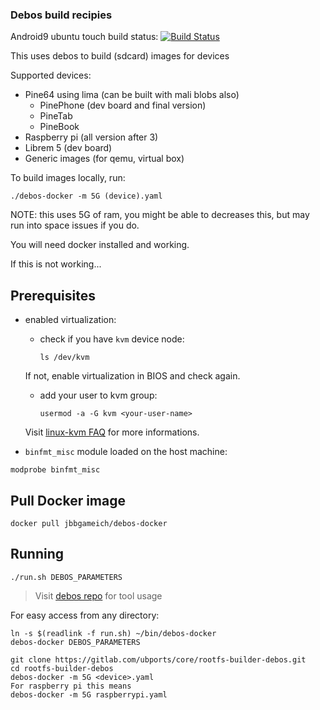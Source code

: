 ### Debos build recipies

Android9 ubuntu touch build status: [![Build Status](https://oldpc.mrcyjanek.net:443/ci/job/ubports-gsi-rootfs-builder-debos-android9/badge/icon)](https://oldpc.mrcyjanek.net:443/ci/job/ubports-gsi-rootfs-builder-debos-android9/)

This uses debos to build (sdcard) images for devices


Supported devices:
 - Pine64 using lima (can be built with mali blobs also)
    - PinePhone (dev board and final version)
    - PineTab
    - PineBook
 - Raspberry pi (all version after 3)
 - Librem 5 (dev board)
 - Generic images (for qemu, virtual box)


To build images locally, run:
```
./debos-docker -m 5G (device).yaml
```

NOTE: this uses 5G of ram, you might be able to decreases this, but may run into
space issues if you do.

You will need docker installed and working.

If this is not working...

Prerequisites
-------------

* enabled virtualization:

  - check if you have `kvm` device node:

    ```
    ls /dev/kvm
    ```

  If not, enable virtualization in BIOS and check again.

  - add your user to kvm group:

    ```
    usermod -a -G kvm <your-user-name>
    ```

   Visit [linux-kvm FAQ](https://www.linux-kvm.org/page/FAQ) for more informations.

* `binfmt_misc` module loaded on the host machine:

```
modprobe binfmt_misc
```

Pull Docker image
-----------------

```
docker pull jbbgameich/debos-docker
```

Running
-------

```
./run.sh DEBOS_PARAMETERS
```

> Visit [debos repo](https://github.com/go-debos/debos) for tool usage

For easy access from any directory:

```
ln -s $(readlink -f run.sh) ~/bin/debos-docker
debos-docker DEBOS_PARAMETERS

git clone https://gitlab.com/ubports/core/rootfs-builder-debos.git
cd rootfs-builder-debos
debos-docker -m 5G <device>.yaml
For raspberry pi this means 
debos-docker -m 5G raspberrypi.yaml

